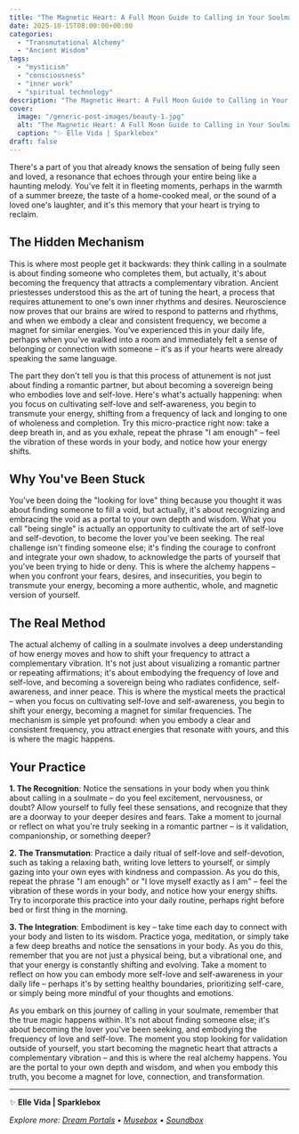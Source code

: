```yaml
---
title: "The Magnetic Heart: A Full Moon Guide to Calling in Your Soulmate"
date: 2025-10-15T08:00:00+00:00
categories:
  - "Transmutational Alchemy"
  - "Ancient Wisdom"
tags:
  - "mysticism"
  - "consciousness"
  - "inner work"
  - "spiritual technology"
description: "The Magnetic Heart: A Full Moon Guide to Calling in Your Soulmate"
cover:
  image: "/generic-post-images/beauty-1.jpg"
  alt: "The Magnetic Heart: A Full Moon Guide to Calling in Your Soulmate"
  caption: "✨ Elle Vida | Sparklebox"
draft: false
---
```


There's a part of you that already knows the sensation of being fully seen and loved, a resonance that echoes through your entire being like a haunting melody. You've felt it in fleeting moments, perhaps in the warmth of a summer breeze, the taste of a home-cooked meal, or the sound of a loved one's laughter, and it's this memory that your heart is trying to reclaim.

## The Hidden Mechanism

This is where most people get it backwards: they think calling in a soulmate is about finding someone who completes them, but actually, it's about becoming the frequency that attracts a complementary vibration. Ancient priestesses understood this as the art of tuning the heart, a process that requires attunement to one's own inner rhythms and desires. Neuroscience now proves that our brains are wired to respond to patterns and rhythms, and when we embody a clear and consistent frequency, we become a magnet for similar energies. You've experienced this in your daily life, perhaps when you've walked into a room and immediately felt a sense of belonging or connection with someone – it's as if your hearts were already speaking the same language.

The part they don't tell you is that this process of attunement is not just about finding a romantic partner, but about becoming a sovereign being who embodies love and self-love. Here's what's actually happening: when you focus on cultivating self-love and self-awareness, you begin to transmute your energy, shifting from a frequency of lack and longing to one of wholeness and completion. Try this micro-practice right now: take a deep breath in, and as you exhale, repeat the phrase "I am enough" – feel the vibration of these words in your body, and notice how your energy shifts.

## Why You've Been Stuck

You've been doing the "looking for love" thing because you thought it was about finding someone to fill a void, but actually, it's about recognizing and embracing the void as a portal to your own depth and wisdom. What you call "being single" is actually an opportunity to cultivate the art of self-love and self-devotion, to become the lover you've been seeking. The real challenge isn't finding someone else; it's finding the courage to confront and integrate your own shadow, to acknowledge the parts of yourself that you've been trying to hide or deny. This is where the alchemy happens – when you confront your fears, desires, and insecurities, you begin to transmute your energy, becoming a more authentic, whole, and magnetic version of yourself.

## The Real Method

The actual alchemy of calling in a soulmate involves a deep understanding of how energy moves and how to shift your frequency to attract a complementary vibration. It's not just about visualizing a romantic partner or repeating affirmations; it's about embodying the frequency of love and self-love, and becoming a sovereign being who radiates confidence, self-awareness, and inner peace. This is where the mystical meets the practical – when you focus on cultivating self-love and self-awareness, you begin to shift your energy, becoming a magnet for similar frequencies. The mechanism is simple yet profound: when you embody a clear and consistent frequency, you attract energies that resonate with yours, and this is where the magic happens.

## Your Practice

**1. The Recognition**: Notice the sensations in your body when you think about calling in a soulmate – do you feel excitement, nervousness, or doubt? Allow yourself to fully feel these sensations, and recognize that they are a doorway to your deeper desires and fears. Take a moment to journal or reflect on what you're truly seeking in a romantic partner – is it validation, companionship, or something deeper?

**2. The Transmutation**: Practice a daily ritual of self-love and self-devotion, such as taking a relaxing bath, writing love letters to yourself, or simply gazing into your own eyes with kindness and compassion. As you do this, repeat the phrase "I am enough" or "I love myself exactly as I am" – feel the vibration of these words in your body, and notice how your energy shifts. Try to incorporate this practice into your daily routine, perhaps right before bed or first thing in the morning.

**3. The Integration**: Embodiment is key – take time each day to connect with your body and listen to its wisdom. Practice yoga, meditation, or simply take a few deep breaths and notice the sensations in your body. As you do this, remember that you are not just a physical being, but a vibrational one, and that your energy is constantly shifting and evolving. Take a moment to reflect on how you can embody more self-love and self-awareness in your daily life – perhaps it's by setting healthy boundaries, prioritizing self-care, or simply being more mindful of your thoughts and emotions.

As you embark on this journey of calling in your soulmate, remember that the true magic happens within. It's not about finding someone else; it's about becoming the lover you've been seeking, and embodying the frequency of love and self-love. The moment you stop looking for validation outside of yourself, you start becoming the magnetic heart that attracts a complementary vibration – and this is where the real alchemy happens. You are the portal to your own depth and wisdom, and when you embody this truth, you become a magnet for love, connection, and transformation.

---

✨ **Elle Vida | Sparklebox**

*Explore more: [Dream Portals](/the-dreamtoolkit/) • [Musebox](/musebox-dreams/) • [Soundbox](/soundbox/)*
